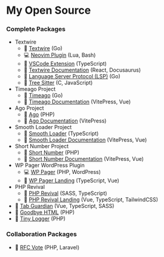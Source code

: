 # My Open Source

### Complete Packages
- Textwire
  - 🐳 [Textwire](https://github.com/textwire/textwire) (Go)
  - 💻 [Neovim Plugin](https://github.com/textwire/textwire.nvim) (Lua, Bash)
  - 🐳 [VSCode Extension](https://github.com/textwire/vscode-textwire) (TypeScript)
  - 🐳 [Textwire Documentation](https://github.com/textwire/textwire.github.io) (React, Docusaurus)
  - 🐳 [Language Server Protocol (LSP)](https://github.com/textwire/lsp) (Go)
  - 🐳 [Tree Sitter](https://github.com/textwire/tree-sitter-textwire) (C, JavaScript)
- Timeago Project
  - 🐳 [Timeago](https://github.com/SerhiiCho/timeago) (Go)
  - 🐳 [Timeago Documentation](https://github.com/time-ago/time-ago.github.io) (VitePress, Vue)
- Ago Project
  - 🐳 [Ago](https://github.com/php-ago/ago) (PHP)
  - 🐳 [Ago Documentation](https://github.com/php-ago/php-ago.github.io) (VitePress)
- Smooth Loader Project
  - 🐳 [Smooth Loader](https://github.com/smooth-loader/smooth-loader) (TypeScript)
  - 🐳 [Smooth Loader Documentation](https://github.com/smooth-loader/smooth-loader.github.io) (VitePress, Vue)
- Short Number Project
  - 🐳 [Short Number](https://github.com/short-number/short-number) (PHP)
  - 🐳 [Short Number Documentation](https://github.com/short-number/short-number.github.io) (VitePress, Vue)
- WP Pager WordPress Plugin
  - 💻 [WP Pager](https://github.com/wp-pager/wp-pager) (PHP, WordPress)
  - 🐳 [WP Pager Landing](https://github.com/wp-pager/wp-pager.github.io) (TypeScript, Vue)
- PHP Revival
  - 🐳 [PHP Revival](https://github.com/php-revival/php-revival) (SASS, TypeScript)
  - 🐳 [PHP Revival Landing](https://github.com/php-revival/php-revival.github.io) (Vue, TypeScript, TailwindCSS)
- 🐳 [Tab Guardian](https://github.com/tab-guardian/tab-guardian) (Vue, TypeScript, SASS)
- 🐳 [Goodbye HTML](https://github.com/goodbye-html/goodbye-html) (PHP)
- 🐳 [Tiny Logger](https://github.com/tiny-logger/tiny-logger) (PHP)

### Collaboration Packages
- 🐳 [RFC Vote](https://github.com/brendt/rfc-vote) (PHP, Laravel)
